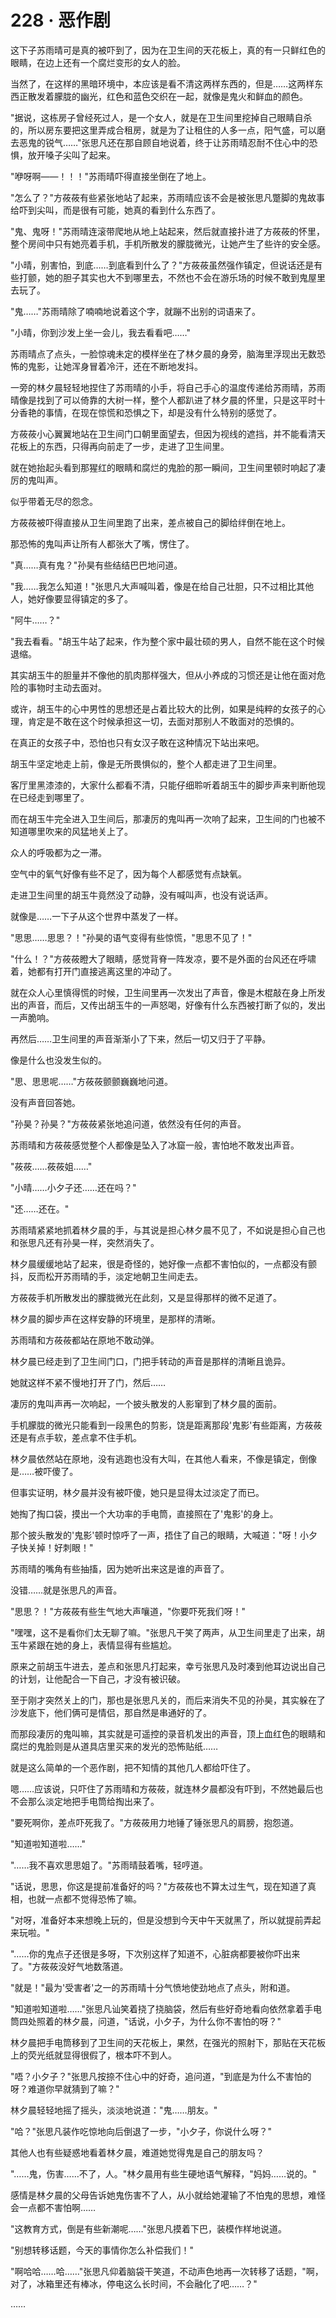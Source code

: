 <link rel="stylesheet" href="../styles/text.css" />
<h1>228 · 恶作剧</h1>

这下子苏雨晴可是真的被吓到了，因为在卫生间的天花板上，真的有一只鲜红色的眼睛，在边上还有一个腐烂变形的女人的脸。

当然了，在这样的黑暗环境中，本应该是看不清这两样东西的，但是……这两样东西正散发着朦胧的幽光，红色和蓝色交织在一起，就像是鬼火和鲜血的颜色。

"据说，这栋房子曾经死过人，是一个女人，就是在卫生间里挖掉自己眼睛自杀的，所以房东要把这里弄成合租房，就是为了让租住的人多一点，阳气盛，可以磨去恶鬼的锐气……"张思凡还在那自顾自地说着，终于让苏雨晴忍耐不住心中的恐惧，放开嗓子尖叫了起来。

"咿呀啊——！！！"苏雨晴吓得直接坐倒在了地上。

"怎么了？"方莜莜有些紧张地站了起来，苏雨晴应该不会是被张思凡蹩脚的鬼故事给吓到尖叫，而是很有可能，她真的看到什么东西了。

"鬼、鬼呀！"苏雨晴连滚带爬地从地上站起来，然后就直接扑进了方莜莜的怀里，整个房间中只有她亮着手机，手机所散发的朦胧微光，让她产生了些许的安全感。

"小晴，别害怕，到底……到底看到什么了？"方莜莜虽然强作镇定，但说话还是有些打颤，她的胆子其实也大不到哪里去，不然也不会在游乐场的时候不敢到鬼屋里去玩了。

"鬼……"苏雨晴除了喃喃地说着这个字，就蹦不出别的词语来了。

"小晴，你到沙发上坐一会儿，我去看看吧……"

苏雨晴点了点头，一脸惊魂未定的模样坐在了林夕晨的身旁，脑海里浮现出无数恐怖的鬼影，让她浑身冒着冷汗，还在不断地发抖。

一旁的林夕晨轻轻地捏住了苏雨晴的小手，将自己手心的温度传递给苏雨晴，苏雨晴像是找到了可以倚靠的大树一样，整个人都趴进了林夕晨的怀里，只是这平时十分香艳的事情，在现在惊慌和恐惧之下，却是没有什么特别的感觉了。

方莜莜小心翼翼地站在卫生间门口朝里面望去，但因为视线的遮挡，并不能看清天花板上的东西，只得再向前走了一步，走进了卫生间里。

就在她抬起头看到那猩红的眼睛和腐烂的鬼脸的那一瞬间，卫生间里顿时响起了凄厉的鬼叫声。

似乎带着无尽的怨念。

方莜莜被吓得直接从卫生间里跑了出来，差点被自己的脚给绊倒在地上。

那恐怖的鬼叫声让所有人都张大了嘴，愣住了。

"真……真有鬼？"孙昊有些结结巴巴地问道。

"我……我怎么知道！"张思凡大声喊叫着，像是在给自己壮胆，只不过相比其他人，她好像要显得镇定的多了。

"阿牛……？"

"我去看看。"胡玉牛站了起来，作为整个家中最壮硕的男人，自然不能在这个时候退缩。

其实胡玉牛的胆量并不像他的肌肉那样强大，但从小养成的习惯还是让他在面对危险的事物时主动去面对。

或许，胡玉牛的心中男性的思想还是占着比较大的比例，如果是纯粹的女孩子的心理，肯定是不敢在这个时候承担这一切，去面对那别人不敢面对的恐惧的。

在真正的女孩子中，恐怕也只有女汉子敢在这种情况下站出来吧。

胡玉牛坚定地走上前，像是无所畏惧似的，整个人都走进了卫生间里。

客厅里黑漆漆的，大家什么都看不清，只能仔细聆听着胡玉牛的脚步声来判断他现在已经走到哪里了。

而在胡玉牛完全进入卫生间后，那凄厉的鬼叫再一次响了起来，卫生间的门也被不知道哪里吹来的风猛地关上了。

众人的呼吸都为之一滞。

空气中的氧气好像有些不足了，因为每个人都感觉有点缺氧。

走进卫生间里的胡玉牛竟然没了动静，没有喊叫声，也没有说话声。

就像是……一下子从这个世界中蒸发了一样。

"思思……思思？！"孙昊的语气变得有些惊慌，"思思不见了！"

"什么！？"方莜莜瞪大了眼睛，感觉背脊一阵发凉，要不是外面的台风还在呼啸着，她都有打开门直接逃离这里的冲动了。

就在众人心里慎得慌的时候，卫生间里再一次发出了声音，像是木棍敲在身上所发出的声音，而后，又传出胡玉牛的一声怒喝，好像有什么东西被打断了似的，发出一声脆响。

再然后……卫生间里的声音渐渐小了下来，然后一切又归于了平静。

像是什么也没发生似的。

"思、思思呢……"方莜莜颤颤巍巍地问道。

没有声音回答她。

"孙昊？孙昊？"方莜莜紧张地追问道，依然没有任何的声音。

苏雨晴和方莜莜感觉整个人都像是坠入了冰窟一般，害怕地不敢发出声音。

"莜莜……莜莜姐……"

"小晴……小夕子还……还在吗？"

"还……还在。"

苏雨晴紧紧地抓着林夕晨的手，与其说是担心林夕晨不见了，不如说是担心自己也和张思凡还有孙昊一样，突然消失了。

林夕晨缓缓地站了起来，很是奇怪的，她好像一点都不害怕似的，一点都没有颤抖，反而松开苏雨晴的手，淡定地朝卫生间走去。

方莜莜手机所散发出的朦胧微光在此刻，又是显得那样的微不足道了。

林夕晨的脚步声在这样安静的环境里，是那样的清晰。

苏雨晴和方莜莜都站在原地不敢动弹。

林夕晨已经走到了卫生间门口，门把手转动的声音是那样的清晰且诡异。

她就这样不紧不慢地打开了门，然后……

凄厉的鬼叫声再一次响起，一个披头散发的人影窜到了林夕晨的面前。

手机朦胧的微光只能看到一段黑色的剪影，饶是距离那段'鬼影'有些距离，方莜莜还是有点手软，差点拿不住手机。

林夕晨依然站在原地，没有逃跑也没有大叫，在其他人看来，不像是镇定，倒像是……被吓傻了。

但事实证明，林夕晨并没有被吓傻，她只是显得太过淡定了而已。

她掏了掏口袋，摸出一个大功率的手电筒，直接照在了'鬼影'的身上。

那个披头散发的'鬼影'顿时惊呼了一声，捂住了自己的眼睛，大喊道："呀！小夕子快关掉！好刺眼！"

苏雨晴的嘴角有些抽搐，因为她听出来这是谁的声音了。

没错……就是张思凡的声音。

"思思？！"方莜莜有些生气地大声嚷道，"你要吓死我们呀！"

"嘿嘿，这不是看你们太无聊了嘛。"张思凡干笑了两声，从卫生间里走了出来，胡玉牛紧跟在她的身上，表情显得有些尴尬。

原来之前胡玉牛进去，差点和张思凡打起来，幸亏张思凡及时凑到他耳边说出自己的计划，让他配合一下自己，才没有被识破。

至于刚才突然关上的门，那也是张思凡关的，而后来消失不见的孙昊，其实躲在了沙发底下，他们俩可是情侣，那自然是串通好的了。

而那段凄厉的鬼叫嘛，其实就是可遥控的录音机发出的声音，顶上血红色的眼睛和腐烂的鬼脸则是从道具店里买来的发光的恐怖贴纸……

就是这么简单的一个恶作剧，把不知情的其他几人都给吓住了。

嗯……应该说，只吓住了苏雨晴和方莜莜，就连林夕晨都没有吓到，不然她最后也不会那么淡定地把手电筒给掏出来了。

"要死啊你，差点吓死我了。"方莜莜用力地锤了锤张思凡的肩膀，抱怨道。

"知道啦知道啦……"

"……我不喜欢思思姐了。"苏雨晴鼓着嘴，轻哼道。

"话说，思思，你这是提前准备好的吗？"方莜莜也不算太过生气，现在知道了真相，也就一点都不觉得恐怖了嘛。

"对呀，准备好本来想晚上玩的，但是没想到今天中午天就黑了，所以就提前弄起来玩啦。"

"……你的鬼点子还很是多呀，下次别这样了知道不，心脏病都要被你吓出来了。"方莜莜没好气地数落道。

"就是！"最为'受害者'之一的苏雨晴十分气愤地使劲地点了点头，附和道。

"知道啦知道啦……"张思凡讪笑着挠了挠脑袋，然后有些好奇地看向依然拿着手电筒四处照着的林夕晨，问道，"话说，小夕子，为什么你不害怕的呀？"

林夕晨把手电筒移到了卫生间的天花板上，果然，在强光的照射下，那贴在天花板上的荧光纸就显得很假了，根本吓不到人。

"唔？小夕子？"张思凡按捺不住心中的好奇，追问道，"到底是为什么不害怕的呀？难道你早就猜到了嘛？"

林夕晨轻轻地摇了摇头，淡淡地说道："鬼……朋友。"

"哈？"张思凡装作吃惊地向后倒退了一步，"小夕子，你说什么呀？"

其他人也有些疑惑地看着林夕晨，难道她觉得鬼是自己的朋友吗？

"……鬼，伤害……不了，人。"林夕晨用有些生硬地语气解释，"妈妈……说的。"

感情是林夕晨的父母告诉她鬼伤害不了人，从小就给她灌输了不怕鬼的思想，难怪会一点都不害怕啊……

"这教育方式，倒是有些新潮呢……"张思凡摸着下巴，装模作样地说道。

"别想转移话题，今天的事情你怎么补偿我们！"

"啊哈哈……哈……"张思凡仰着脑袋干笑道，不动声色地再一次转移了话题，"啊，对了，冰箱里还有棒冰，停电这么长时间，不会融化了吧……？"

……
